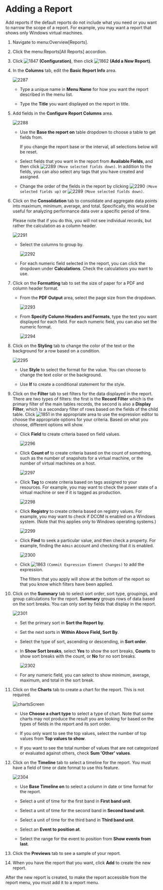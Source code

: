 # Adding a Report

Add reports if the default reports do not include what you need or you
want to narrow the scope of a report. For example, you may want a report
that shows only Windows virtual machines.

1.  Navigate to menu:Overview\[Reports\].

2.  Click the menu:Reports\[All Reports\] accordion.

3.  Click ![1847](1847.png) **(Configuration)**, then click
    ![1862](1862.png) **(Add a New Report)**.

4.  In the **Columns** tab, edit the **Basic Report Info** area.
    
    ![2287](2287.png)
    
      - Type a unique name in **Menu Name** for how you want the report
        described in the menu list.
    
      - Type the **Title** you want displayed on the report in title.

5.  Add fields in the **Configure Report Columns** area.
    
    ![2288](2288.png)
    
      - Use the **Base the report on** table dropdown to choose a table
        to get fields from.
        
        <div class="note">
        
        If you change the report base or the interval, all selections
        below will be reset.
        
        </div>
    
      - Select fields that you want in the report from **Available
        Fields**, and then click ![2289](2289.png) `(Move selected
        fields down)`. In addition to the fields, you can also select
        any tags that you have created and assigned.
    
      - Change the order of the fields in the report by clicking
        ![2290](2290.png) `(Move selected fields up)` or
        ![2289](2289.png) `(Move selected fields down)`.

6.  Click on the **Consolidation** tab to consolidate and aggregate data
    points into maximum, minimum, average, and total. Specifically, this
    would be useful for analyzing performance data over a specific
    period of time.
    
    <div class="note">
    
    Please note that if you do this, you will not see individual
    records, but rather the calculation as a column header.
    
    </div>
    
    ![2291](2291.png)
    
      - Select the columns to group by.
        
        ![2292](2292.png)
    
      - For each numeric field selected in the report, you can click the
        dropdown under **Calculations**. Check the calculations you want
        to use.

7.  Click on the **Formatting** tab to set the size of paper for a PDF
    and column header format.
    
      - From the **PDF Output** area, select the page size from the
        dropdown.
        
        ![2293](2293.png)
    
      - From **Specify Column Headers and Formats**, type the text you
        want displayed for each field. For each numeric field, you can
        also set the numeric format.
        
        ![2294](2294.png)

8.  Click on the **Styling** tab to change the color of the text or the
    background for a row based on a condition.
    
    ![2295](2295.png)
    
      - Use **Style** to select the format for the value. You can choose
        to change the text color or the background.
    
      - Use **If** to create a conditional statement for the style.

9.  Click on the **Filter** tab to set filters for the data displayed in
    the report. There are two types of filters: the first is the
    **Record Filter** which is the primary filter of the main tables
    records, the second is also a **Display Filter**, which is a
    secondary filter of rows based on the fields of the child table.
    Click ![1851](1851.png) in the appropriate area to use the
    expression editor to choose the appropriate options for your
    criteria. Based on what you choose, different options will show.
    
      - Click **Field** to create criteria based on field values.
        
        ![2296](2296.png)
    
      - Click **Count of** to create criteria based on the count of
        something, such as the number of snapshots for a virtual
        machine, or the number of virtual machines on a host.
        
        ![2297](2297.png)
    
      - Click **Tag** to create criteria based on tags assigned to your
        resources. For example, you may want to check the power state of
        a virtual machine or see if it is tagged as production.
        
        ![2298](2298.png)
    
      - Click **Registry** to create criteria based on registry values.
        For example, you may want to check if DCOM is enabled on a
        Windows system. (Note that this applies only to Windows
        operating systems.)
        
        ![2299](2299.png)
    
      - Click **Find** to seek a particular value, and then check a
        property. For example, finding the `Admin` account and checking
        that it is enabled.
        
        ![2300](2300.png)
    
      - Click ![1863](1863.png) `(Commit Expression Element Changes)` to
        add the expression.
        
        <div class="note">
        
        The filters that you apply will show at the bottom of the report
        so that you know which filters have been applied.
        
        </div>

10. Click on the **Summary** tab to select sort order, sort type,
    groupings, and group calculations for the report. **Summary** groups
    rows of data based on the sort breaks. You can only sort by fields
    that display in the report.
    
    ![2301](2301.png)
    
      - Set the primary sort in **Sort the Report by**.
    
      - Set the next sorts in **Within Above Field, Sort By**.
    
      - Select the type of sort, ascending or descending, in **Sort
        order**.
    
      - In **Show Sort breaks**, select **Yes** to show the sort breaks,
        **Counts** to show sort breaks with the count, or **No** for no
        sort breaks.
        
        ![2302](2302.png)
    
      - For any numeric field, you can select to show minimum, average,
        maximum, and total in the sort break.

11. Click on the **Charts** tab to create a chart for the report. This
    is not required.
    
    ![chartsScreen](chartsScreen.png)
    
      - Use **Choose a chart type** to select a type of chart. Note that
        some charts may not produce the result you are looking for based
        on the types of fields in the report and its sort order.
    
      - If you only want to see the top values, select the number of top
        values from **Top values to show**.
    
      - If you want to see the total number of values that are not
        categorized or evaluated against others, check **Sum 'Other'
        values**.

12. Click on the **Timeline** tab to select a timeline for the report.
    You must have a field of time or date format to use this feature.
    
    ![2304](2304.png)
    
      - Use **Base Timeline on** to select a column in date or time
        format for the report.
    
      - Select a unit of time for the first band in **First band unit**.
    
      - Select a unit of time for the second band in **Second band
        unit**.
    
      - Select a unit of time for the third band in **Third band unit**.
    
      - Select an **Event to position at**.
    
      - Select the range for the event to position from **Show events
        from last**.

13. Click the **Previews** tab to see a sample of your report.

14. When you have the report that you want, click **Add** to create the
    new report.

<div class="note">

After the new report is created, to make the report accessible from the
report menu, you must add it to a report menu.

</div>

